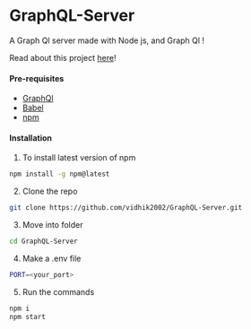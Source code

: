 # GraphQL-Server
A Graph Ql server made with Node js, and Graph Ql !

Read about this project [here](https://vidhik2002.medium.com/graphql-8498a8458037)!
#### Pre-requisites
- [GraphQl](https://graphql.org/learn/)
- [Babel](https://www.npmjs.com/package/babel-preset-stage-3)
- [npm](https://www.npmjs.com/)

#### Installation
1. To install latest version of npm
```sh
npm install -g npm@latest
```
2. Clone the repo
```sh
git clone https://github.com/vidhik2002/GraphQL-Server.git
```
3. Move into folder
```sh
cd GraphQL-Server
```
4. Make a .env file
```sh
PORT=<your_port>
```
5. Run the commands
```sh
npm i
npm start
```
